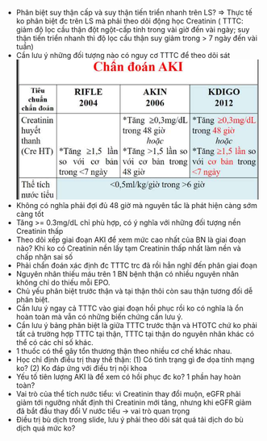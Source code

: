 - Phân biệt suy thận cấp và suy thận tiến triển nhanh trên LS?
  => Thực tế ko phân biệt đc trên LS mà phải theo dõi động học Creatinin ( TTTC: giảm độ lọc cầu thận đột ngột-cấp tính trong vài giờ đến vài ngày; suy thận tiến triển nhanh thì độ lọc cầu thận suy giảm trong > 7 ngày đến vài tuần)
- Cần lưu ý những đối tượng nào có nguy cơ TTTC để theo dõi sát
![Buổi 14 - Hệ thận niệu (nội)-1687358440985.jpeg](../../../../200%20Files/image/image/Bu%E1%BB%95i%2014%20-%20H%E1%BB%87%20th%E1%BA%ADn%20ni%E1%BB%87u%20(n%E1%BB%99i)-1687358440985.jpeg)
- Không có nghĩa phải đợi đủ 48 giờ mà nguyên tắc là phát hiện càng sớm càng tốt
- Tăng >= 0.3mg/dL chỉ phù hợp, có ý nghĩa với những đối tượng nền Creatinin thấp
- Theo dõi xếp giai đoạn AKI để xem mức cao nhất của BN là giai đoạn nào? Khi ko có Creatinin nền lấy tạm Creatinin thấp nhất làm nền và chấp nhận sai số
- Phải chẩn đoán xác định đc TTTC trc đã rồi hẳn nghĩ đến phân giai đoạn
- Nguyên nhân thiếu máu trên 1 BN bệnh thận có nhiều nguyên nhân không chỉ do thiếu mỗi EPO.
- Chủ yếu phân biệt trước thận và tại thận thôi còn sau thận tương đối dễ phân biệt.
- Cần lưu ý ngay cả TTTC vào giai đoạn hồi phục rồi ko có nghĩa là ổn hoàn toàn mà vẫn có những biến chứng cần lưu ý.
- Cần lưu ý bảng phân biệt là giữa TTTC trước thận và HTOTC chứ ko phải tất cả trường hợp TTTC tại thận, TTTC tại thận do nguyên nhân khác có thể có các chỉ số khác.
- 1 thuốc có thể gây tổn thương thận theo nhiều cơ chế khác nhau.
- Học chỉ định điều trị thay thế thận: (1) Có tình trạng gì đe dọa tính mạng ko? (2) Ko đáp ứng với điều trị nội khoa
- Yếu tố tiên lượng AKI là để xem có hồi phục đc ko? 1 phần hay hoàn toàn?
- Vai trò của thể tích nước tiểu: vì Creatinin thay đổi muộn, eGFR phải giảm tới ngưỡng nhất định thì Creatinin mới tăng, nhưng khi eGFR giảm đã bắt đầu thay đổi V nước tiểu -> vai trò quan trọng
- Điều trị bù dịch trong slide, lưu ý phải theo dõi sát quá tải dịch do bù dịch quá mức ko?